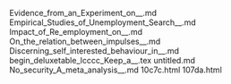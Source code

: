 Evidence_from_an_Experiment_on__.md
Empirical_Studies_of_Unemployment_Search__.md
Impact_of_Re_employment_on__.md
On_the_relation_between_impulses__.md
Discerning_self_interested_behaviour_in__.md
begin_deluxetable_lcccc_Keep_a__.tex
untitled.md
No_security_A_meta_analysis__.md
10c7c.html
107da.html
